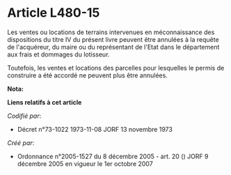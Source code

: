 # Article L480-15

Les ventes ou locations de terrains intervenues en méconnaissance des dispositions du titre IV du présent livre peuvent être
annulées à la requête de l'acquéreur, du maire ou du représentant de l'Etat dans le département aux frais et dommages du
lotisseur.

Toutefois, les ventes et locations des parcelles pour lesquelles le permis de construire a été accordé ne peuvent plus être
annulées.

**Nota:**



**Liens relatifs à cet article**

_Codifié par_:

  - Décret n°73-1022 1973-11-08 JORF 13 novembre 1973

_Créé par_:

  - Ordonnance n°2005-1527 du 8 décembre 2005 - art. 20 () JORF 9 décembre 2005 en vigueur le 1er octobre 2007
